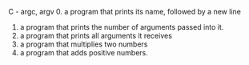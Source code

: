 C - argc, argv
0. a program that prints its name, followed by a new line
1. a program that prints the number of arguments passed into it.
2. a program that prints all arguments it receives
3. a program that multiplies two numbers
4. a program that adds positive numbers.
 

